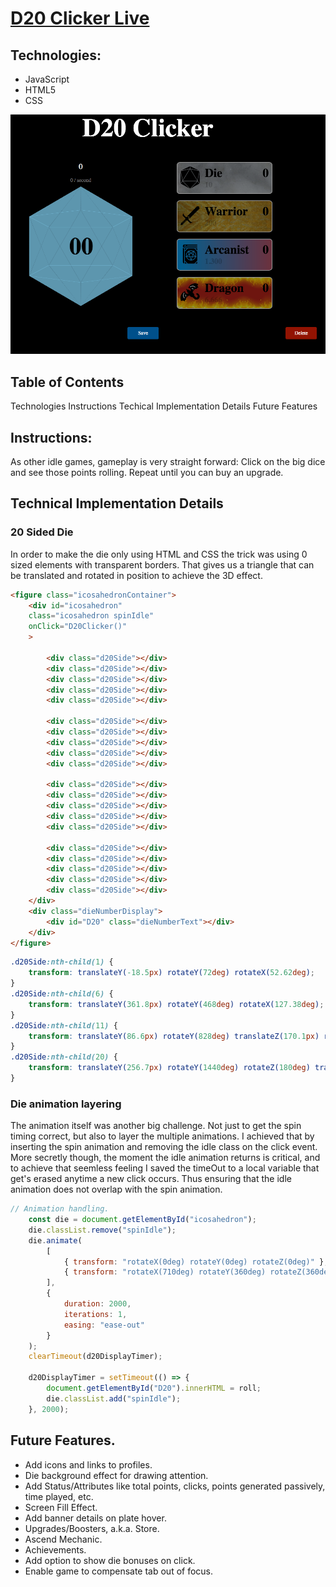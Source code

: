 # [D20 Clicker Live](https://wolf-fivousix.github.io/D20_Clicker/)

## Technologies:
* JavaScript
* HTML5
* CSS

![D20 Screen Shot](assets/D20_ScreenShot.png?raw=true "D20 Screen Shot")

## Table of Contents
Technologies
Instructions
Techical Implementation Details
Future Features

## Instructions:
As other idle games, gameplay is very straight forward: Click on the big dice and see those points rolling. Repeat until you can buy an upgrade.

## Technical Implementation Details
### 20 Sided Die
In order to make the die only using HTML and CSS the trick was using 0 sized elements with transparent borders. That gives us a triangle that can be translated and rotated in position to achieve the 3D effect.

```HTML
<figure class="icosahedronContainer">
    <div id="icosahedron"
    class="icosahedron spinIdle"
    onClick="D20Clicker()"
    >

        <div class="d20Side"></div>
        <div class="d20Side"></div>
        <div class="d20Side"></div>
        <div class="d20Side"></div>
        <div class="d20Side"></div>
    
        <div class="d20Side"></div>
        <div class="d20Side"></div>
        <div class="d20Side"></div>
        <div class="d20Side"></div>
        <div class="d20Side"></div>
    
        <div class="d20Side"></div>
        <div class="d20Side"></div>
        <div class="d20Side"></div>
        <div class="d20Side"></div>
        <div class="d20Side"></div>
    
        <div class="d20Side"></div>
        <div class="d20Side"></div>
        <div class="d20Side"></div>
        <div class="d20Side"></div>
        <div class="d20Side"></div>
    </div>
    <div class="dieNumberDisplay">
        <div id="D20" class="dieNumberText"></div>
    </div>
</figure>
```

```CSS
.d20Side:nth-child(1) {
    transform: translateY(-18.5px) rotateY(72deg) rotateX(52.62deg);
}
.d20Side:nth-child(6) {
    transform: translateY(361.8px) rotateY(468deg) rotateX(127.38deg);
}
.d20Side:nth-child(11) {
    transform: translateY(86.6px) rotateY(828deg) translateZ(170.1px) rotateX(-10.81deg);
}
.d20Side:nth-child(20) {
    transform: translateY(256.7px) rotateY(1440deg) rotateZ(180deg) translateZ(170.1px) rotateX(-10.81deg);
}
```


### Die animation layering
The animation itself was another big challenge. Not just to get the spin timing correct, but also to layer the multiple animations. I achieved that by inserting the spin animation and removing the idle class on the click event. More secretly though, the moment the idle animation returns is critical, and to achieve that seemless feeling I saved the timeOut to a local variable that get's erased anytime a new click occurs. Thus ensuring that the idle animation does not overlap with the spin animation.

```JavaScript
// Animation handling.
    const die = document.getElementById("icosahedron");
    die.classList.remove("spinIdle");
    die.animate(
        [
            { transform: "rotateX(0deg) rotateY(0deg) rotateZ(0deg)" },
            { transform: "rotateX(710deg) rotateY(360deg) rotateZ(360deg)" }
        ],
        {
            duration: 2000,
            iterations: 1,
            easing: "ease-out"
        }
    );    
    clearTimeout(d20DisplayTimer);

    d20DisplayTimer = setTimeout(() => {
        document.getElementById("D20").innerHTML = roll;
        die.classList.add("spinIdle");
    }, 2000);
```


## Future Features.
* Add icons and links to profiles.
* Die background effect for drawing attention.
* Add Status/Attributes like total points, clicks, points generated passively, time played, etc.
* Screen Fill Effect.
* Add banner details on plate hover.
* Upgrades/Boosters, a.k.a. Store.
* Ascend Mechanic.
* Achievements.
* Add option to show die bonuses on click.
* Enable game to compensate tab out of focus.
